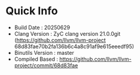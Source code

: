 # Quick Info
* Build Date : 20250629
* Clang Version : ZyC clang version 21.0.0git (https://github.com/llvm/llvm-project 68d83fae70b2fa136b6c4a8c91af9e615eeedf95)
* Binutils Version : master
* Compiled Based : https://github.com/llvm/llvm-project/commit/68d83fae

